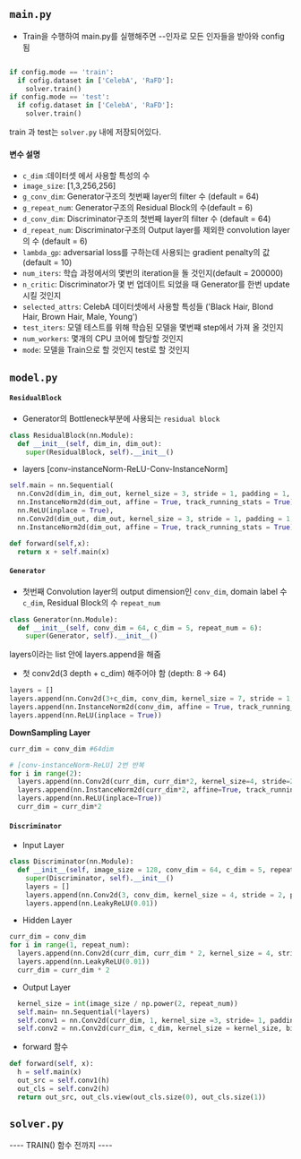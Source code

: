 ## ```main.py```

- Train을 수행하여 main.py를 실행해주면 --인자로 모든 인자들을 받아와 config 됨

```python

if config.mode == 'train':
  if cofig.dataset in ['CelebA', 'RaFD']:
    solver.train()
if config.mode == 'test':
  if cofig.dataset in ['CelebA', 'RaFD']:
    solver.train()
```

train 과 test는 ```solver.py``` 내에 저장되어있다.

#### 변수 설명

- ```c_dim``` :데이터셋 에서 사용할 특성의 수
- ```image_size```: [1,3,256,256]
- ```g_conv_dim```: Generator구조의 첫번째 layer의 filter 수 (default = 64)
- ```g_repeat_num```: Generator구조의 Residual Block의 수(default = 6)
- ```d_conv_dim```: Discriminator구조의 첫번째 layer의 filter 수 (default = 64)
- ```d_repeat_num```: Discriminator구조의 Output layer를 제외한 convolution layer의 수 (default = 6)
- ```lambda_gp```: adversarial loss를 구하는데 사용되는 gradient penalty의 값 (default = 10)
- ```num_iters```: 학습 과정에서의 몇번의 iteration을 돌 것인지(default = 200000)
- ```n_critic```: Discriminator가 몇 번 업데이트 되었을 때 Generator를 한번 update시킬 것인지
- ```selected_attrs```: CelebA 데이터셋에서 사용할 특성들 ('Black Hair, Blond Hair, Brown Hair, Male, Young')
- ```test_iters```: 모델 테스트를 위해 학습된 모델을 몇번쨰 step에서 가져 올 것인지
- ```num_workers```: 몇개의 CPU 코어에 할당할 것인지
- ```mode```: 모델을 Train으로 할 것인지 test로 할 것인지


## ```model.py```
#### ```ResidualBlock```
- Generator의 Bottleneck부분에 사용되는 ```residual block```
```python
class ResidualBlock(nn.Module):
  def __init__(self, dim_in, dim_out):
    super(ResidualBlock, self).__init__()
```

- layers [conv-instanceNorm-ReLU-Conv-InstanceNorm]
```python
self.main = nn.Sequential(
  nn.Conv2d(dim_in, dim_out, kernel_size = 3, stride = 1, padding = 1, bias = False),
  nn.InstanceNorm2d(dim_out, affine = True, track_running_stats = True),
  nn.ReLU(inplace = True),
  nn.Conv2d(dim_out, dim_out, kernel_size = 3, stride = 1, padding = 1, bias = False),
  nn.InstanceNorm2d(dim_out, affine = True, track_running_stats = True))
```
```python
def forward(self,x):
  return x + self.main(x)
```

#### ```Generator```
- 첫번째 Convolution layer의 output dimension인 ```conv_dim```, domain label 수 ```c_dim```, Residual Block의 수 ```repeat_num```
```python
class Generator(nn.Module):
  def __init__(self, conv_dim = 64, c_dim = 5, repeat_num = 6):
    super(Generator, self).__init__()
```

layers이라는 list 안에 layers.append을 해줌
- 첫 conv2d(3 depth + c_dim) 해주어야 함 (depth: 8 -> 64)

```python
layers = []
layers.append(nn.Conv2d(3+c_dim, conv_dim, kernel_size = 7, stride = 1, padding = 3, bias = False))
layers.append(nn.InstanceNorm2d(conv_dim, affine = True, track_running_stats = True))
layers.append(nn.ReLU(inplace = True))
```
**DownSampling Layer**

```python
curr_dim = conv_dim #64dim

# [conv-instanceNorm-ReLU] 2번 반복
for i in range(2): 
  layers.append(nn.Conv2d(curr_dim, curr_dim*2, kernel_size=4, stride=2, padding=1, bias=False))
  layers.append(nn.InstanceNorm2d(curr_dim*2, affine=True, track_running_stats=True))
  layers.append(nn.ReLU(inplace=True))
  curr_dim = curr_dim*2
```
#### ```Discriminator```
- Input Layer
```python
class Discriminator(nn.Module):
  def __init__(self, image_size = 128, conv_dim = 64, c_dim = 5, repeat_num = 6):
    super(Discriminator, self).__init__()
    layers = []
    layers.append(nn.Conv2d(3, conv_dim, kernel_size = 4, stride = 2, padding  = 1))
    layers.append(nn.LeakyReLU(0.01))
```
- Hidden Layer
```python    
curr_dim = conv_dim
for i in range(1, repeat_num):
  layers.append(nn.Conv2d(curr_dim, curr_dim * 2, kernel_size = 4, stride = 2, padding=1))
  layers.append(nn.LeakyReLU(0.01))
  curr_dim = curr_dim * 2
```
- Output Layer
```python
  kernel_size = int(image_size / np.power(2, repeat_num))
  self.main= nn.Sequential(*layers)
  self.conv1 = nn.Conv2d(curr_dim, 1, kernel_size =3, stride= 1, padding= 1, bias = False)
  self.conv2 = nn.Conv2d(curr_dim, c_dim, kernel_size = kernel_size, bias = False)
```
- forward 함수
```python
def forward(self, x):
  h = self.main(x)
  out_src = self.conv1(h)
  out_cls = self.conv2(h)
  return out_src, out_cls.view(out_cls.size(0), out_cls.size(1))
```
## ```solver.py```


---- TRAIN() 함수 전까지 ----
